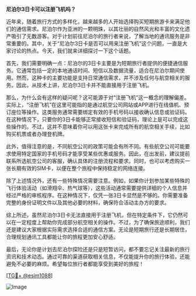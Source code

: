 **尼泊尔3日卡可以注册飞机吗？**

近年来，随着旅行方式的多样化，越来越多的人开始选择购买短期旅游卡来满足他们的通信需求。尼泊尔作为亚洲的一颗明珠，以其壮丽的自然风光和丰富的文化遗产吸引了无数游客。对于计划前往尼泊尔的旅行者来说，了解当地的通讯服务是非常重要的。其中，关于“尼泊尔3日卡是否可以用来注册飞机”这个问题，一直是大家讨论的热点。今天，我们就来详细探讨一下这个话题。

首先，我们需要明确一点：尼泊尔的3日卡主要是为短期旅行者提供的便捷通信服务。它通常包括一定的本地通话时间、短信以及数据流量，适合在尼泊尔期间使用。然而，这种卡的主要功能是支持日常通信需求，并不涉及任何与航空相关的服务。因此，从技术上讲，尼泊尔3日卡并不能直接用于注册飞机。

那么，为什么会有这样的疑问呢？这可能源于对“注册飞机”这一概念的理解偏差。实际上，“注册飞机”在这里可能指的是通过航空公司网站或APP进行在线值机、预订座位等操作。这类服务通常需要绑定有效的手机号码以接收确认信息或验证码。在这种情况下，只要你的3日卡能够正常接收短信和验证码，理论上是可以完成这些操作的。不过，这并不意味着你可以用这张卡来完成所有的航空相关手续，比如购买机票或者办理登机牌。

此外，值得注意的是，不同航空公司的政策可能会有所不同。有些航空公司可能要求使用特定国家的手机号码才能享受某些优惠或服务。因此，在出发前，建议提前联系所选航空公司的客服，确认具体的注册流程和要求。同时，也可以考虑购买一张长期有效的SIM卡，以便在整个旅程中保持稳定的网络连接。

除了上述情况外，还有一些特殊情况需要注意。例如，如果你计划参加某些特殊的飞行体验活动（如滑翔伞、热气球等），这些活动通常需要提供详细的个人信息并经过严格的审核程序。在这种情况下，仅凭一张3日卡显然是不够的。你需要准备完整的身份证明文件以及其他必要的材料，确保符合活动主办方的要求。

综上所述，虽然尼泊尔3日卡无法直接用于注册飞机，但在特定条件下，它仍然可以在一定程度上帮助你完成部分航空相关的操作。不过，为了确保旅途顺利，我们还是建议大家根据实际需求选择合适的通信方案。无论是短期旅行还是长期居住，合理规划通讯工具都能让你的旅程更加安心舒适。

最后，无论你是计划去尼泊尔探险还是只是短暂访问，都不要忘记关注最新的旅行资讯和技术动态。通过可靠的渠道获取相关信息，不仅能提升你的旅行体验，还能避免不必要的麻烦。希望每位旅行者都能享受到美好的旅程！

[[TG💪+ @esim1088](https://t.me/s/esim1088)]

![Image](https://i.postimg.cc/4NQfJmqS/Snipaste-2025-05-13-00-14-12.png)